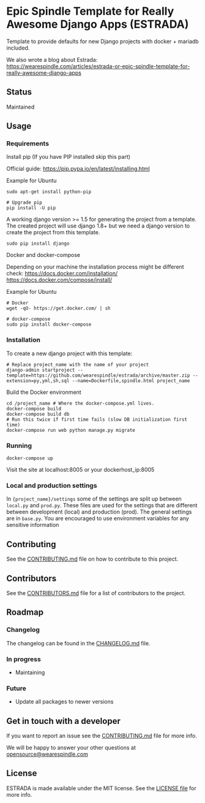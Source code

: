 # Epic Spindle Template for Really Awesome Django Apps (ESTRADA)

Template to provide defaults for new Django projects with docker + mariadb included.

We also wrote a blog about Estrada: https://wearespindle.com/articles/estrada-or-epic-spindle-template-for-really-awesome-django-apps

## Status

 Maintained

## Usage

### Requirements

Install pip
(If you have PIP installed skip this part)

Official guide: https://pip.pypa.io/en/latest/installing.html

Example for Ubuntu
```
sudo apt-get install python-pip

# Upgrade pip
pip install -U pip
```

A working django version >= 1.5 for generating the project from a template. The
created project will use django 1.8+ but we need a django version to create
the project from this template.
```
sudo pip install django
```

Docker and docker-compose

Depending on your machine the installation process might be different check:
https://docs.docker.com/installation/
https://docs.docker.com/compose/install/

Example for Ubuntu
```
# Docker
wget -qO- https://get.docker.com/ | sh

# docker-compose
sudo pip install docker-compose
```

### Installation

To create a new django project with this template:
```
# Replace project_name with the name of your project
django-admin startproject --template=https://github.com/wearespindle/estrada/archive/master.zip --extension=py,yml,sh,sql --name=Dockerfile,spindle.html project_name
```

Build the Docker environment
```
cd /project_name # Where the docker-compose.yml lives.
docker-compose build
docker-compose build db
# Run this twice if first time fails (slow DB initialization first time)
docker-compose run web python manage.py migrate
```

### Running

```
docker-compose up
```

Visit the site at localhost:8005 or your dockerhost_ip:8005

### Local and production settings

In `{project_name}/settings` some of the settings are split up between `local.py`
and `prod.py`. These files are used for the settings that are different between
development (local) and production (prod). The general settings are in `base.py`.
You are encouraged to use environment variables for any sensitive information

## Contributing

See the [CONTRIBUTING.md](CONTRIBUTING.md) file on how to contribute to this project.

## Contributors

See the [CONTRIBUTORS.md](CONTRIBUTORS.md) file for a list of contributors to the project.

## Roadmap

### Changelog

The changelog can be found in the [CHANGELOG.md](CHANGELOG.md) file.

### In progress

 * Maintaining

### Future

 * Update all packages to newer versions

## Get in touch with a developer

If you want to report an issue see the [CONTRIBUTING.md](CONTRIBUTING.md) file for more info.

We will be happy to answer your other questions at opensource@wearespindle.com

## License

ESTRADA is made available under the MIT license. See the [LICENSE file](LICENSE) for more info.
